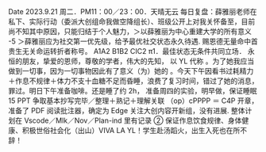 Date 2023.9.21 周二．PM11：00／23：00．天晴无云 每日复盘：薛雅丽老师在私下、实际行动（委派大创组命我做空降组长）、班级公开上对我关怀备至，目前尚不知其中原因，只能归结于个人魅力，＞以薛雅丽为中心重建大学的所有意义 -5 ＞薛雅丽应为社交第一优先级，给予最优社交状态永久待遇. 赐恩德无量命中首贵生无关命运转折者称号。 A1A2 B1B2 CIC2 π1．最佳状态无条件共同立场． 永恒的朋友，挚爱的恩师，尊敬的学者，伟大的先知， 以 YL 代称 。为了她我应当做到一切事，因为一切事物因此有了意义（为）她的 。今天下午因看书过耗精力＋作息不规律＋体力不支十血糖不足而昏睡，浪费了复习时间，错过了她的消息，罪过。明日下午准备咖啡。还是睡了约 2h， 准备周四的实验，明早做，保证睡眠 15 PPT 争取基本抄写完毕／整理＋熟记＋理解关联 （op）cPPPP ＝ C4P 开章，准备了 PDF 阅读批注器，确定为 Edge 关注大创内容开新组，没有进展. 整体计划在 Vscode／Mlk／Nov／Plan-ind 里有记录 ② 保证作息饮食规律、身体健康、积极世俗社会化（出山）VIVA LA YL！学生赴汤蹈火，出生入死也在所不辞！
